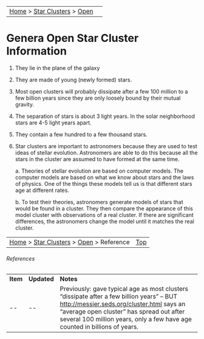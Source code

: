 |    |    |
|:---|---:|
|[Home](/notes/#object-notes) > [Star Clusters](/notes/#star-clusters) > [Open](!open_cluster_info) |  |

# Genera Open Star Cluster Information

1.	They lie in the plane of the galaxy

2.	They are made of young (newly formed) stars.

3.	Most open clusters will probably dissipate after a few 100 million to a few billion years since they are only loosely bound by their mutual gravity.

4.	The separation of stars is about 3 light years.  In the solar neighborhood stars are 4-5 light years apart.

5.	They contain a few hundred to a few thousand stars.

6.	Star clusters are important to astronomers because they are used to test ideas of stellar evolution.  Astronomers are able to do this because all the stars in the cluster are assumed to have formed at the same time.

    a.	Theories of stellar evolution are based on computer models.  The computer models are based on what we know about stars and the laws of physics.  One of the things these models tell us is that different stars age at different rates.

    b.	To test their theories, astronomers generate models of stars that would be found in a cluster.  They then compare the appearance of this model cluster with observations of a real cluster.  If there are significant differences, the astronomers change the model until it matches the real cluster.

|    |    |
|:---|---:|
|[Home](/notes/#object-notes) > [Star Clusters](/notes/#star-clusters) > [Open](!open_cluster_info) > Reference|[Top](!open_cluster_info)  |

###### References

|   |   |   |
|---|---|---|
|**Item**|**Updated**|**Notes**|
| -- | -- |Previously: gave typical age as most clusters “dissipate after a few billion years” – BUT <http://messier.seds.org/cluster.html> says an “average open cluster” has spread out after several 100 million years, only a few have age counted in billions of years.
